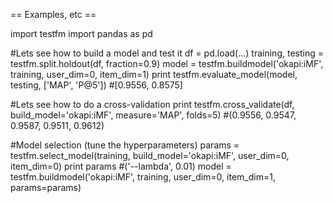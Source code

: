 == Examples, etc ==

import testfm
import pandas as pd

#Lets see how to build a model and test it
df = pd.load(...)
training, testing = testfm.split.holdout(df, fraction=0.9)
model = testfm.buildmodel('okapi:iMF', training, user_dim=0, item_dim=1)
print testfm.evaluate_model(model, testing, ['MAP', 'P@5'])
#[0.9556, 0.8575]

#Lets see how to do a cross-validation
print testfm.cross_validate(df, build_model='okapi:iMF', measure='MAP', folds=5)
#(0.9556, 0.9547, 0.9587, 0.9511, 0.9612)

#Model selection (tune the hyperparameters)
params = testfm.select_model(training, build_model='okapi:iMF', user_dim=0, item_dim=0)
print params
#('--lambda', 0.01)
model = testfm.buildmodel('okapi:iMF', training, user_dim=0, item_dim=1, params=params)